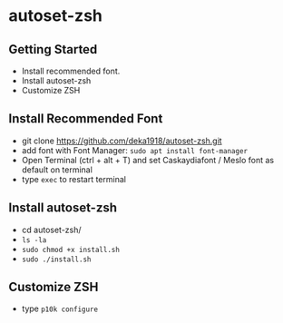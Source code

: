 # autoset-zsh


## Getting Started

- Install recommended font.
- Install autoset-zsh
- Customize ZSH 

## Install Recommended Font

- git clone https://github.com/deka1918/autoset-zsh.git 
- add font with Font Manager: `sudo apt install font-manager`
- Open Terminal (ctrl + alt + T) and set Caskaydiafont / Meslo font as default on terminal
- type `exec` to restart terminal

## Install autoset-zsh

- cd autoset-zsh/
- `ls -la`
- `sudo chmod +x install.sh`
- `sudo ./install.sh`

## Customize ZSH

- type `p10k configure`
